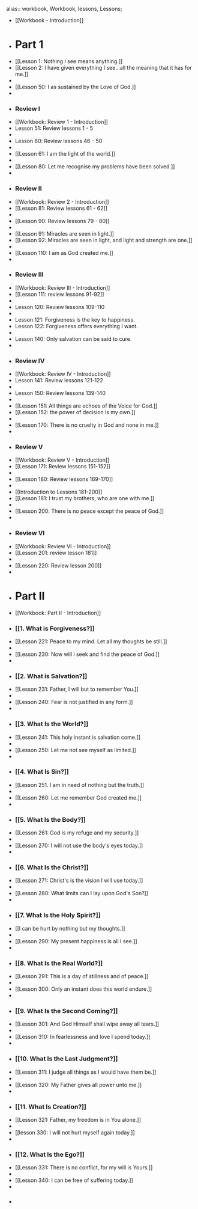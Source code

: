 alias:: workbook, Workbook, lessons, Lessons;

- [[Workbook - Introduction]]
- # Part 1
- [[Lesson 1: Nothing I see means anything.]]
- [[Lesson 2: I have given everything I see...all the meaning that it has for me.]]
-
- [[Lesson 50: I as sustained by the Love of God.]]
-
- ### Review I
- [[Workbook: Review 1 - Introduction]]
- Lesson 51: Review lessons 1 - 5
-
- Lesson 60: Review lessons 46 - 50
-
- [[Lesson 61: I am the light of the world.]]
-
- [[Lesson 80: Let me recognise my problems have been solved.]]
-
- ### Review II
- [[Workbook: Review 2 - Introduction]]
- [[Lesson 81: Review lessons 61 - 62]]
-
- [[Lesson 90: Review lessons 79 - 80]]
-
- [[Lesson 91: Miracles are seen in light.]]
- [[Lesson 92: Miracles are seen in light, and light and strength are one.]]
-
- [[Lesson 110: I am as God created me.]]
-
- ### Review III
- [[Workbook: Review III - Introduction]]
- [[Lesson 111: review lessons 91-92]]
-
- Lesson 120: Review lessons 109-110
-
- Lesson 121: Forgiveness is the key to happiness.
- Lesson 122: Forgiveness offers everything I want.
-
- Lesson 140: Only salvation can be said to cure.
-
- ### Review IV
- [[Workbook: Review IV - Introduction]]
- Lesson 141: Review lessons 121-122
-
- Lesson 150: Review lessons 139-140
-
- [[Lesson 151: All things are echoes of the Voice for God.]]
- [[Lesson 152: the power of decision is my own.]]
-
- [[Lesson 170: There is no cruelty in God and none in me.]]
-
- ### Review V
- [[Workbook: Review V - Introduction]]
- [[Lesson 171: Review lessons 151-152]]
-
- [[Lesson 180: Review lessons 169-170]]
-
- [[Introduction to Lessons 181-200]]
- [[Lesson 181: I trust my brothers, who are one with me.]]
-
- [[Lesson 200: There is no peace except the peace of God.]]
-
- ### Review VI
- [[Workbook: Review VI - Introduction]]
- [[Lesson 201: review lesson 181]]
-
- [[Lesson 220: Review lesson 200]]
-
- # Part II
- [[Workbook: Part II - Introduction]]
- ### [[1. What is Forgiveness?]]
- [[Lesson 221: Peace to my mind. Let all my thoughts be still.]]
-
- [[Lesson 230: Now will i seek and find the peace of God.]]
-
- ### [[2. What is Salvation?]]
- [[Lesson 231: Father, I will but to remember You.]]
-
- [[Lesson 240: Fear is not justified in any form.]]
-
- ### [[3. What Is the World?]]
- [[Lesson 241: This holy instant is salvation come.]]
-
- [[Lesson 250: Let me not see myself as limited.]]
-
- ### [[4. What Is Sin?]]
- [[Lesson 251. I am in need of nothing but the truth.]]
-
- [[Lesson 260: Let me remember God created me.]]
-
- ### [[5. What Is the Body?]]
- [[Lesson 261: God is my refuge and my security.]]
-
- [[Lesson 270: I will not use the body's eyes today.]]
-
- ### [[6. What Is the Christ?]]
- [[Lesson 271: Christ's is the vision I will use today.]]
-
- [[Lesson 280: What limits can I lay upon God's Son?]]
-
- ### [[7. What Is the Holy Spirit?]]
- [[I can be hurt by nothing but my thoughts.]]
-
- [[Lesson 290: My present happiness is all I see.]]
-
- ### [[8. What Is the Real World?]]
- [[Lesson 291: This is a day of stillness and of peace.]]
-
- [[Lesson 300: Only an instant does this world endure.]]
-
- ### [[9. What Is the Second Coming?]]
- [[Lesson 301: And God Himself shall wipe away all tears.]]
-
- [[Lesson 310: In fearlessness and love I spend today.]]
-
- ### [[10. What Is the Last Judgment?]]
- [[Lesson 311: I judge all things as I would have them be.]]
-
- [[Lesson 320: My Father gives all power unto me.]]
-
- ### [[11. What Is Creation?]]
- [[Lesson 321: Father, my freedom is in You alone.]]
-
- [[lesson 330: I will not hurt myself again today.]]
-
- ### [[12. What Is the Ego?]]
- [[Lesson 331: There is no conflict, for my will is Yours.]]
-
- [[Lesson 340: I can be free of suffering today.]]
-
-
  ###